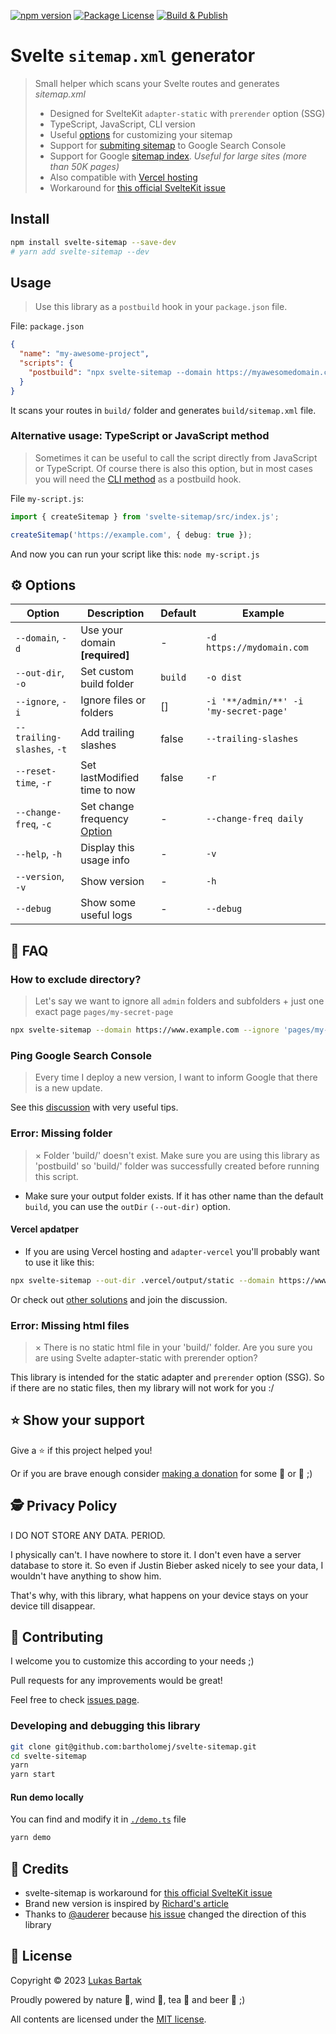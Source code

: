 [![npm version](https://badge.fury.io/js/svelte-sitemap.svg)](https://badge.fury.io/js/svelte-sitemap)
[![Package License](https://img.shields.io/npm/l/svelte-sitemap.svg)](https://www.npmjs.com/svelte-sitemap)
[![Build & Publish](https://github.com/bartholomej/svelte-sitemap/workflows/Build%20&%20Publish/badge.svg)](https://github.com/bartholomej/svelte-sitemap/actions)

# Svelte `sitemap.xml` generator

> Small helper which scans your Svelte routes and generates _sitemap.xml_
>
> - Designed for SvelteKit `adapter-static` with `prerender` option (SSG)
> - TypeScript, JavaScript, CLI version
> - Useful [options](#%EF%B8%8F-options) for customizing your sitemap
> - Support for [submiting sitemap](#ping-google-search-console) to Google Search Console
> - Support for Google [sitemap index](https://developers.google.com/search/docs/crawling-indexing/sitemaps/large-sitemaps). _Useful for large sites (more than 50K pages)_
> - Also compatible with [Vercel hosting](#vercel-apdatper)
> - Workaround for [this official SvelteKit issue](https://github.com/sveltejs/kit/issues/1142)

## Install

```bash
npm install svelte-sitemap --save-dev
# yarn add svelte-sitemap --dev
```

## Usage

> Use this library as a `postbuild` hook in your `package.json` file.

File: `package.json`

```json
{
  "name": "my-awesome-project",
  "scripts": {
    "postbuild": "npx svelte-sitemap --domain https://myawesomedomain.com"
  }
}
```

It scans your routes in `build/` folder and generates `build/sitemap.xml` file.

### Alternative usage: TypeScript or JavaScript method

> Sometimes it can be useful to call the script directly from JavaScript or TypeScript. Of course there is also this option, but in most cases you will need the [CLI method](#cli-method-recommended) as a postbuild hook.

File `my-script.js`:

```typescript
import { createSitemap } from 'svelte-sitemap/src/index.js';

createSitemap('https://example.com', { debug: true });
```

And now you can run your script like this: `node my-script.js`

## ⚙️ Options

| Option                     | Description                                                                                                                     | Default | Example                                |
| -------------------------- | ------------------------------------------------------------------------------------------------------------------------------- | ------- | -------------------------------------- |
| `--domain`, `-d`           | Use your domain **[required]**                                                                                                  | -       | `-d https://mydomain.com`              |
| `--out-dir`, `-o`          | Set custom build folder                                                                                                         | `build` | `-o dist`                              |
| `--ignore`, `-i`           | Ignore files or folders                                                                                                         | []      | `-i '**/admin/**' -i 'my-secret-page'` |
| `--trailing-slashes`, `-t` | Add trailing slashes                                                                                                            | false   | `--trailing-slashes`                   |
| `--reset-time`, `-r`       | Set lastModified time to now                                                                                                    | false   | `-r`                                   |
| `--change-freq`, `-c`      | Set change frequency [Option](https://github.com/bartholomej/svelte-sitemap/blob/master/src/interfaces/global.interface.ts#L22) | -       | `--change-freq daily`                  |
| `--help`, `-h`             | Display this usage info                                                                                                         | -       | `-v`                                   |
| `--version`, `-v`          | Show version                                                                                                                    | -       | `-h`                                   |
| `--debug`                  | Show some useful logs                                                                                                           | -       | `--debug`                              |

## 🙋 FAQ

### How to exclude directory?

> Let's say we want to ignore all `admin` folders and subfolders + just one exact page `pages/my-secret-page`

```bash
npx svelte-sitemap --domain https://www.example.com --ignore 'pages/my-secret-page' --ignore '**/admin/**'
```

### Ping Google Search Console

> Every time I deploy a new version, I want to inform Google that there is a new update.

See this [discussion](https://github.com/bartholomej/svelte-sitemap/issues/23) with very useful tips.

### Error: Missing folder

> × Folder 'build/' doesn't exist. Make sure you are using this library as 'postbuild' so 'build/' folder was successfully created before running this script.

- Make sure your output folder exists. If it has other name than the default `build`, you can use the `outDir` `(--out-dir)` option.

#### Vercel apdatper

- If you are using Vercel hosting and `adapter-vercel` you'll probably want to use it like this:

```bash
npx svelte-sitemap --out-dir .vercel/output/static --domain https://www.example.com
```

Or check out [other solutions](https://github.com/bartholomej/svelte-sitemap/issues/16#issuecomment-961414454) and join the discussion.

### Error: Missing html files

> × There is no static html file in your 'build/' folder. Are you sure you are using Svelte adapter-static with prerender option?

This library is intended for the static adapter and `prerender` option (SSG). So if there are no static files, then my library will not work for you :/

## ⭐️ Show your support

Give a ⭐️ if this project helped you!

Or if you are brave enough consider [making a donation](https://github.com/sponsors/bartholomej) for some 🍺 or 🍵 ;)

## 🕵️ Privacy Policy

I DO NOT STORE ANY DATA. PERIOD.

I physically can't. I have nowhere to store it. I don't even have a server database to store it. So even if Justin Bieber asked nicely to see your data, I wouldn't have anything to show him.

That's why, with this library, what happens on your device stays on your device till disappear.

## 🤝 Contributing

I welcome you to customize this according to your needs ;)

Pull requests for any improvements would be great!

Feel free to check [issues page](https://github.com/bartholomej/svelte-sitemap/issues).

### Developing and debugging this library

```bash
git clone git@github.com:bartholomej/svelte-sitemap.git
cd svelte-sitemap
yarn
yarn start
```

#### Run demo locally

You can find and modify it in [`./demo.ts`](./demo.ts) file

```bash
yarn demo
```

## 🙏 Credits

- svelte-sitemap is workaround for [this official SvelteKit issue](https://github.com/sveltejs/kit/issues/1142)
- Brand new version is inspired by [Richard's article](https://r-bt.com/learning/sveltekit-sitemap/)
- Thanks to [@auderer](https://github.com/auderer) because [his issue](https://github.com/bartholomej/svelte-sitemap/issues/1) changed the direction of this library

## 📝 License

Copyright &copy; 2023 [Lukas Bartak](http://bartweb.cz)

Proudly powered by nature 🗻, wind 💨, tea 🍵 and beer 🍺 ;)

All contents are licensed under the [MIT license].

[mit license]: LICENSE
